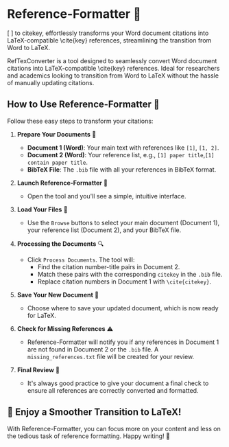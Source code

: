 # Reference-Formatter 🌟
[ ] to citekey, effortlessly transforms your Word document citations into LaTeX-compatible \cite{key} references, streamlining the transition from Word to LaTeX.

RefTexConverter is a tool designed to seamlessly convert Word document citations into LaTeX-compatible \cite{key} references. Ideal for researchers and academics looking to transition from Word to LaTeX without the hassle of manually updating citations. 

## How to Use Reference-Formatter 📘

Follow these easy steps to transform your citations:

1. **Prepare Your Documents** 📄
   - **Document 1 (Word)**: Your main text with references like `[1]`, `[1, 2]`. 
   - **Document 2 (Word)**: Your reference list, e.g., `[1] paper title`,`[1] contain paper title`. 
   - **BibTeX File**: The `.bib` file with all your references in BibTeX format.

2. **Launch Reference-Formatter** 🚀
   - Open the tool and you'll see a simple, intuitive interface.

3. **Load Your Files** 📂
   - Use the `Browse` buttons to select your main document (Document 1), your reference list (Document 2), and your BibTeX file.

4. **Processing the Documents** 🔍
   - Click `Process Documents`. The tool will:
     - Find the citation number-title pairs in Document 2.
     - Match these pairs with the corresponding `citekey` in the `.bib` file.
     - Replace citation numbers in Document 1 with `\cite{citekey}`.

5. **Save Your New Document** 💾
   - Choose where to save your updated document, which is now ready for LaTeX.

6. **Check for Missing References** ⚠️
   - Reference-Formatter will notify you if any references in Document 1 are not found in Document 2 or the `.bib` file. A `missing_references.txt` file will be created for your review.

7. **Final Review** 👀
   - It's always good practice to give your document a final check to ensure all references are correctly converted and formatted.

## 🌈 Enjoy a Smoother Transition to LaTeX!

With Reference-Formatter, you can focus more on your content and less on the tedious task of reference formatting. Happy writing! 🎉
